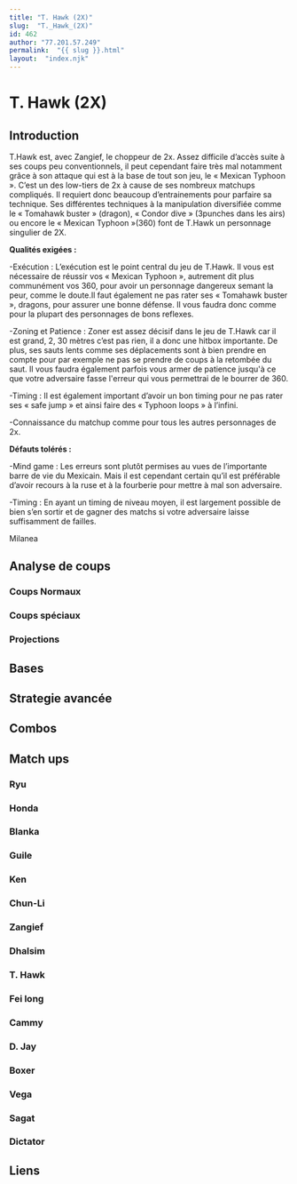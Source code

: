 ```yaml
---
title: "T. Hawk (2X)"
slug:  "T._Hawk_(2X)"
id: 462
author: "77.201.57.249"
permalink:  "{{ slug }}.html"
layout:  "index.njk"
---
```


# T. Hawk (2X)

## Introduction

T.Hawk est, avec Zangief, le choppeur de 2x. Assez difficile d’accès
suite à ses coups peu conventionnels, il peut cependant faire très mal
notamment grâce à son attaque qui est à la base de tout son jeu, le «
Mexican Typhoon ». C’est un des low-tiers de 2x à cause de ses nombreux
matchups compliqués. Il requiert donc beaucoup d’entrainements pour
parfaire sa technique. Ses différentes techniques à la manipulation
diversifiée comme le « Tomahawk buster » (dragon), « Condor dive »
(3punches dans les airs) ou encore le « Mexican Typhoon »(360) font de
T.Hawk un personnage singulier de 2X.

**Qualités exigées :**

-Exécution : L’exécution est le point central du jeu de T.Hawk. Il vous
est nécessaire de réussir vos « Mexican Typhoon », autrement dit plus
communément vos 360, pour avoir un personnage dangereux semant la peur,
comme le doute.Il faut également ne pas rater ses « Tomahawk buster »,
dragons, pour assurer une bonne défense. Il vous faudra donc comme pour
la plupart des personnages de bons reflexes.

-Zoning et Patience : Zoner est assez décisif dans le jeu de T.Hawk car
il est grand, 2, 30 mètres c’est pas rien, il a donc une hitbox
importante. De plus, ses sauts lents comme ses déplacements sont à bien
prendre en compte pour par exemple ne pas se prendre de coups à la
retombée du saut. Il vous faudra également parfois vous armer de
patience jusqu'à ce que votre adversaire fasse l'erreur qui vous
permettrai de le bourrer de 360.

-Timing : Il est également important d’avoir un bon timing pour ne pas
rater ses « safe jump » et ainsi faire des « Typhoon loops » à l’infini.

-Connaissance du matchup comme pour tous les autres personnages de 2x.

**Défauts tolérés :**

-Mind game : Les erreurs sont plutôt permises au vues de l’importante
barre de vie du Mexicain. Mais il est cependant certain qu’il est
préférable d’avoir recours à la ruse et à la fourberie pour mettre à mal
son adversaire.

-Timing : En ayant un timing de niveau moyen, il est largement possible
de bien s’en sortir et de gagner des matchs si votre adversaire laisse
suffisamment de failles.

Milanea

## Analyse de coups

### Coups Normaux

### Coups spéciaux

### Projections

## Bases

## Strategie avancée

## Combos

## Match ups

### Ryu

### Honda

### Blanka

### Guile

### Ken

### Chun-Li

### Zangief

### Dhalsim

### T. Hawk

### Fei long

### Cammy

### D. Jay

### Boxer

### Vega

### Sagat

### Dictator

## Liens

